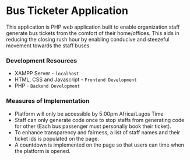 # Bus Ticketer Application
This application is PHP web application built to enable organization staff generate bus tickets from the comfort of their home/offices.
This aids in reducing the closing rush hour by enabling conducive and steezeful movement towards the staff buses.

### Development Resources
- XAMPP Server - `localhost`
- HTML, CSS and Javascript - `Frontend Development`
- PHP - `Backend Development`

### Measures of Implementation
- Platform will only be accessible by 5:00pm Africa/Lagos Time
- Staff can only generate code once to stop staffs from generating code for other (Each bus passenger must personally book their ticket).
- To enhance transparency and fairness, a list of staff names and their ticket ids is populated on the page.
- A countdown is implemented on the page so that users can time when the platform is opened.
